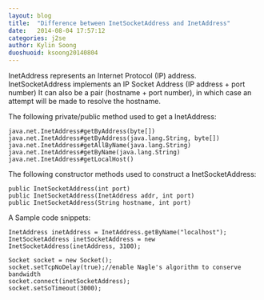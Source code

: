 ```yaml
---
layout: blog
title:  "Difference between InetSocketAddress and InetAddress"
date:   2014-08-04 17:57:12
categories: j2se
author: Kylin Soong
duoshuoid: ksoong20140804
---
```



InetAddress represents an Internet Protocol (IP) address. InetSocketAddress implements an IP Socket Address (IP address + port number) It can also be a pair (hostname + port number), in which case an attempt will be made to resolve the hostname.

The following private/public method used to get a InetAddress:

~~~
java.net.InetAddress#getByAddress(byte[])
java.net.InetAddress#getByAddress(java.lang.String, byte[])
java.net.InetAddress#getAllByName(java.lang.String)
java.net.InetAddress#getByName(java.lang.String)
java.net.InetAddress#getLocalHost()
~~~

The following constructor methods used to construct a InetSocketAddress:

~~~
public InetSocketAddress(int port)
public InetSocketAddress(InetAddress addr, int port)
public InetSocketAddress(String hostname, int port)
~~~

A Sample code snippets:

~~~
InetAddress inetAddress = InetAddress.getByName("localhost");
InetSocketAddress inetSocketAddress = new InetSocketAddress(inetAddress, 3100);

Socket socket = new Socket();
socket.setTcpNoDelay(true);//enable Nagle's algorithm to conserve bandwidth
socket.connect(inetSocketAddress);
socket.setSoTimeout(3000);
~~~

